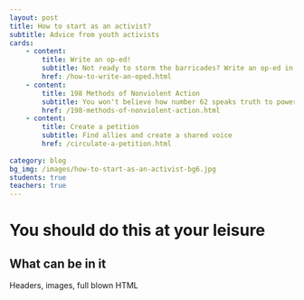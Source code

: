 ```yaml
---
layout: post
title: How to start as an activist?
subtitle: Advice from youth activists
cards:
    - content:
        title: Write an op-ed!
        subtitle: Not ready to storm the barricades? Write an op-ed in your local newspaper.
        href: /how-to-write-an-oped.html
    - content:
        title: 198 Methods of Nonviolent Action
        subtitle: You won't believe how number 62 speaks truth to power
        href: /198-methods-of-nonviolent-action.html   
    - content:
        title: Create a petition
        subtitle: Find allies and create a shared voice
        href: /circulate-a-petition.html  
      
category: blog
bg_img: /images/how-to-start-as-an-activist-bg6.jpg
students: true
teachers: true
---
```


You should do this at your leisure
==================================

## What can be in it

Headers, images, full blown HTML
